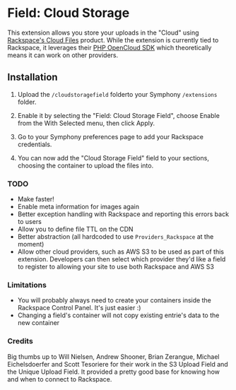 # Field: Cloud Storage

This extension allows you store your uploads in the "Cloud" using [Rackspace's Cloud Files](http://www.rackspace.com/cloud/files/) product. While the extension is currently tied to Rackspace, it leverages their [PHP OpenCloud SDK](https://github.com/rackspace/php-opencloud) which theoretically means it can work on other providers.

## Installation

1. Upload the `/cloudstoragefield` folderto your Symphony `/extensions` folder.

2. Enable it by selecting the "Field: Cloud Storage Field", choose Enable from the With Selected menu, then click Apply.

3. Go to your Symphony preferences page to add your Rackspace credentials.

3. You can now add the "Cloud Storage Field" field to your sections, choosing the container to upload the files into.

### TODO

- Make faster!
- Enable meta information for images again
- Better exception handling with Rackspace and reporting this errors back to users
- Allow you to define file TTL on the CDN
- Better abstraction (all hardcoded to use `Providers_Rackspace` at the moment)
- Allow other cloud providers, such as AWS S3 to be used as part of this extension. Developers can then select which provider they'd like a field to register to allowing your site to use both Rackspace and AWS S3

### Limitations

- You will probably always need to create your containers inside the Rackspace Control Panel. It's just easier :)
- Changing a field's container will not copy existing entrie's data to the new container

### Credits

Big thumbs up to Will Nielsen, Andrew Shooner, Brian Zerangue, Michael Eichelsdoerfer and Scott Tesoriere for their work in the S3 Upload Field and the Unique Upload Field. It provided a pretty good base for knowing how and when to connect to Rackspace.

